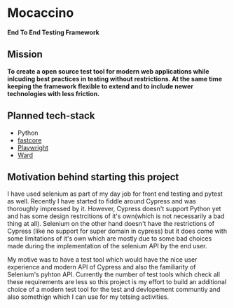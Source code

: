 # Mocaccino
**End To End Testing Framework**

## Mission
**To create a open source test tool for modern web applications while inlcuding best practices in testing without restrictions. At the same time keeping the framework flexible to extend and to include newer technologies with less friction.**

## Planned tech-stack
* Python
* [fastcore](https://fastcore.fast.ai/)
* [Playwright](https://playwright.dev/)
* [Ward](https://wardpy.com/)

## Motivation behind starting this project
I have used selenium as part of my day job for front end testing and pytest as well. Recently I have started to fiddle around Cypress and was thoroughly impressed by it. However, Cypress doesn't support Python yet and has some design restrcitions of it's own(which is not necessarily a bad thing at all). Selenium on the other hand doesn't have the restrictions of Cypress (like no support for super domain in cypress) but it does come with some limitations of it's own which are mostly due to some bad choices made during the implementation of the selenium API by the end user.

My motive was to have a test tool which would have the nice user experience and modern API of Cypress and also the familiarity of Selenium's pyhton API. Currently the number of test tools which check all these requirements are less so this project is my effort to build an additional choice of a modern test tool for the test and devlopement communtiy and also somethign which I can use for my tetsing activities.
